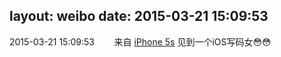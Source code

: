 layout: weibo
date: 2015-03-21 15:09:53
---
2015-03-21 15:09:53  &nbsp;&nbsp;&nbsp;&nbsp;&nbsp;&nbsp; 来自 <a href="sinaweibo://customweibosource" rel="nofollow">iPhone 5s</a>
见到一个iOS写码女😳😳 ​​​
